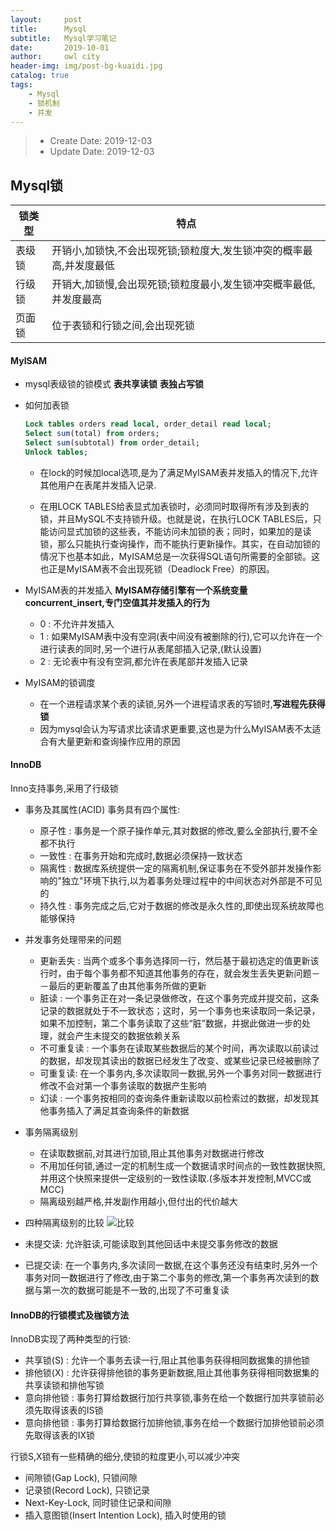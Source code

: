 ```yaml
---
layout:     post
title:      Mysql
subtitle:   Mysql学习笔记
date:       2019-10-01
author:     owl city
header-img: img/post-bg-kuaidi.jpg
catalog: true
tags:
    - Mysql
    - 锁机制
    - 并发
---
```


> - Create Date: 2019-12-03
> - Update Date: 2019-12-03

## Mysql锁

锁类型|特点
---|---|
表级锁|开销小,加锁快,不会出现死锁;锁粒度大,发生锁冲突的概率最高,并发度最低
行级锁|开销大,加锁慢,会出现死锁;锁粒度最小,发生锁冲突概率最低,并发度最高
页面锁|位于表锁和行锁之间,会出现死锁

#### MyISAM

- mysql表级锁的锁模式
**表共享读锁**
**表独占写锁**

- 如何加表锁

    ```sql
    Lock tables orders read local, order_detail read local;
    Select sum(total) from orders;
    Select sum(subtotal) from order_detail;
    Unlock tables;
    ```

    - 在lock的时候加local选项,是为了满足MyISAM表并发插入的情况下,允许其他用户在表尾并发插入记录.

    - 在用LOCK TABLES给表显式加表锁时，必须同时取得所有涉及到表的锁，并且MySQL不支持锁升级。也就是说，在执行LOCK TABLES后，只能访问显式加锁的这些表，不能访问未加锁的表；同时，如果加的是读锁，那么只能执行查询操作，而不能执行更新操作。其实，在自动加锁的情况下也基本如此，MyISAM总是一次获得SQL语句所需要的全部锁。这也正是MyISAM表不会出现死锁（Deadlock Free）的原因。

- MyISAM表的并发插入
    **MyISAM存储引擎有一个系统变量concurrent_insert,专门空值其并发插入的行为**
    - 0 : 不允许并发插入
    - 1 : 如果MyISAM表中没有空洞(表中间没有被删除的行),它可以允许在一个进行读表的同时,另一个进行从表尾部插入记录,(默认设置)
    - 2 : 无论表中有没有空洞,都允许在表尾部并发插入记录

- MyISAM的锁调度
    - 在一个进程请求某个表的读锁,另外一个进程请求表的写锁时,**写进程先获得锁**
    - 因为mysql会认为写请求比读请求更重要,这也是为什么MyISAM表不太适合有大量更新和查询操作应用的原因


#### InnoDB
Inno支持事务,采用了行级锁

- 事务及其属性(ACID)
    事务具有四个属性:
    - 原子性 : 事务是一个原子操作单元,其对数据的修改,要么全部执行,要不全都不执行
    - 一致性 : 在事务开始和完成时,数据必须保持一致状态
    - 隔离性 : 数据库系统提供一定的隔离机制,保证事务在不受外部并发操作影响的"独立"环境下执行,以为着事务处理过程中的中间状态对外部是不可见的
    - 持久性 : 事务完成之后,它对于数据的修改是永久性的,即使出现系统故障也能够保持

- 并发事务处理带来的问题
    - 更新丢失 : 当两个或多个事务选择同一行，然后基于最初选定的值更新该行时，由于每个事务都不知道其他事务的存在，就会发生丢失更新问题－－最后的更新覆盖了由其他事务所做的更新
    - 脏读 : 一个事务正在对一条记录做修改，在这个事务完成并提交前，这条记录的数据就处于不一致状态；这时，另一个事务也来读取同一条记录，如果不加控制，第二个事务读取了这些“脏”数据，并据此做进一步的处理，就会产生未提交的数据依赖关系
    - 不可重复读 : 一个事务在读取某些数据后的某个时间，再次读取以前读过的数据，却发现其读出的数据已经发生了改变、或某些记录已经被删除了
    - 可重复读: 在一个事务内,多次读取同一数据,另外一个事务对同一数据进行修改不会对第一个事务读取的数据产生影响
    - 幻读 : 一个事务按相同的查询条件重新读取以前检索过的数据，却发现其他事务插入了满足其查询条件的新数据

- 事务隔离级别
    - 在读取数据前,对其进行加锁,阻止其他事务对数据进行修改
    - 不用加任何锁,通过一定的机制生成一个数据请求时间点的一致性数据快照,并用这个快照来提供一定级别的一致性读取.(多版本并发控制,MVCC或MCC)
    - 隔离级别越严格,并发副作用越小,但付出的代价越大

- 四种隔离级别的比较
    ![比较](https://ws4.sinaimg.cn/large/006tNc79gy1fzmfgt8y2uj30qo061t9l.jpg)

- 未提交读: 允许脏读,可能读取到其他回话中未提交事务修改的数据

- 已提交读: 在一个事务内,多次读同一数据,在这个事务还没有结束时,另外一个事务对同一数据进行了修改,由于第二个事务的修改,第一个事务再次读到的数据与第一次的数据可能是不一致的,出现了不可重复读



#### InnoDB的行锁模式及枷锁方法
InnoDB实现了两种类型的行锁:
- 共享锁(S) : 允许一个事务去读一行,阻止其他事务获得相同数据集的排他锁
- 排他锁(X) : 允许获得排他锁的事务更新数据,阻止其他事务获得相同数据集的共享读锁和排他写锁
- 意向排他锁 : 事务打算给数据行加行共享锁,事务在给一个数据行加共享锁前必须先取得该表的IS锁
- 意向排他锁 : 事务打算给数据行加排他锁,事务在给一个数据行加排他锁前必须先取得该表的IX锁

行锁S,X锁有一些精确的细分,使锁的粒度更小,可以减少冲突
- 间隙锁(Gap Lock), 只锁间隙
- 记录锁(Record Lock), 只锁记录
- Next-Key-Lock, 同时锁住记录和间隙
- 插入意图锁(Insert Intention Lock), 插入时使用的锁
